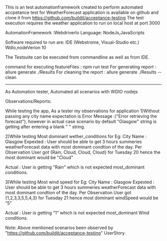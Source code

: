 This is an test automationframework created to perform automated accpetance test for WeatherForecast application is available on github and clone it from https://github.com/buildit/acceptance-testing The test execution requires the weather application to run on local host at port 3000

AutomationFramework :WebdriverIo
Language: NodeJs,JavaScripts

Software required to run are: IDE (Webstrome, Visual-Studio  etc.) WdIo,nodeVerion 10

The Testsuite can be executed from commandline as well as from IDE. 

command for executing featureFiles : npm run test
For generating report : allure generate ./Results 
For cleaning the report : allure generate ./Results --clean

----------------------------------------------------------------
As Automation tester, Automated all scenarios with WDIO nodejs

Observations/Reports:

While testing the app, As a tester my observations for application
1)Without passing any city name expectation is Error Message :("Error retrieving the forecast"), 
however in actual case scenario by default "Glasgow" string is getting after entering a blank " " string.


2)While testing Most dominant wether_conditions 
for Eg:
City Name : Glasgow
Expexted : User should be able to get 3 hours summeries weatherForecast data with most dominant condtion of the day.
          Per Observation User got {Rain, Cloud, Cloud, Cloud} for Tuesday 20 hence the most dominant would be "Cloud"
          
Actual : User is getting "Rain" which is not expected most_dominant conditions.

3)While testing Most wind speed 
for Eg:
City Name : Glasgow
Expexted : User should be able to get 3 hours summeries weatherForecast data with most dominant condtion of the day.
          Per Observation User got {1,2,3,3,5,5,4,3} for Tuesday 21 hence most dominant windSpeed would be "5"
          
Actual : User is getting "1" which is not expected most_dominant Wind conditions.
    
Note: Above mentioned scenarios been observed by "https://github.com/buildit/acceptance-testing" UserStory.


